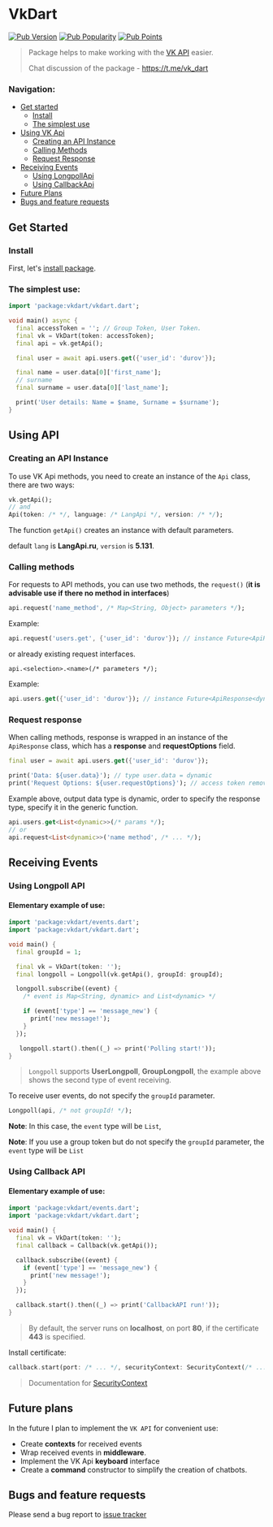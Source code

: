 # VkDart

[![Pub Version](https://img.shields.io/pub/v/vkdart?style=flat-square)](https://pub.dev/packages/vkdart)
[![Pub Popularity](https://img.shields.io/pub/popularity/vkdart?style=flat-square)](https://pub.dev/packages/vkdart)
[![Pub Points](https://img.shields.io/pub/points/vkdart?style=flat-square)](https://pub.dev/packages/vkdart)

> Package helps to make working with the [VK API](https://dev.vk.com/) easier.
>
> Chat discussion of the package - https://t.me/vk_dart

### Navigation: 
- [Get started](#get-started)
  - [Install](#install)
  - [The simplest use](#the-simplest-use)
- [Using VK Api](#using-api)
  - [Creating an API Instance](#creating-an-api-instance)
  - [Calling Methods](#calling-methods)
  - [Request Response](#request-response)
- [Receiving Events](#receiving-events)
  - [Using LongpollApi](#using-longpoll-api)
  - [Using CallbackApi](#using-callback-api)
- [Future Plans](#future-plans)
- [Bugs and feature requests](#bugs-and-feature-requests)


## Get Started

### Install 
First, let's [install package](https://pub.dev/packages/vkdart/install).

### The simplest use:

```dart
import 'package:vkdart/vkdart.dart';

void main() async {
  final accessToken = ''; // Group Token, User Token.
  final vk = VkDart(token: accessToken);
  final api = vk.getApi();

  final user = await api.users.get({'user_id': 'durov'});

  final name = user.data[0]['first_name'];
  // surname
  final surname = user.data[0]['last_name'];

  print('User details: Name = $name, Surname = $surname');
}

```

## Using API

### Creating an API Instance

To use VK Api methods, you need to create an instance of the `Api` class, there are two ways:
```dart
vk.getApi();
// and
Api(token: /* */, language: /* LangApi */, version: /* */);
```
The function `getApi()` creates an instance with default parameters.

default `lang` is **LangApi.ru**, `version` is **5.131**.

### Calling methods

For requests to API methods, you can use two methods, the `request()` (**it is advisable use if there no method in interfaces**)
```dart
api.request('name_method', /* Map<String, Object> parameters */);
```

Example:
```dart
api.request('users.get', {'user_id': 'durov'}); // instance Future<ApiResponse<dynamic>>
```

or already existing request interfaces.

```text
api.<selection>.<name>(/* parameters */);
```

Example:
```dart
api.users.get({'user_id': 'durov'}); // instance Future<ApiResponse<dynamic>>
```

### Request response

When calling methods, response is wrapped in an instance of the `ApiResponse` class, which has a **response** and **requestOptions** field.
```dart
final user = await api.users.get({'user_id': 'durov'});

print('Data: ${user.data}'); // type user.data = dynamic
print('Request Options: ${user.requestOptions}'); // access token remove!
```

Example above, output data type is dynamic, order to specify the response type, specify it in the generic function.
```dart
api.users.get<List<dynamic>>(/* params */);
// or
api.request<List<dynamic>>('name method', /* ... */);
```

## Receiving Events
### Using Longpoll API
#### Elementary example of use:
```dart
import 'package:vkdart/events.dart';
import 'package:vkdart/vkdart.dart';

void main() {
  final groupId = 1;

  final vk = VkDart(token: '');
  final longpoll = Longpoll(vk.getApi(), groupId: groupId);

  longpoll.subscribe((event) {
    /* event is Map<String, dynamic> and List<dynamic> */

    if (event['type'] == 'message_new') {
      print('new message!');
    }
  });

   longpoll.start().then((_) => print('Polling start!'));
}
```
> `Longpoll` supports **UserLongpoll**, **GroupLongpoll**, the example above shows the second type of event receiving.

To receive user events, do not specify the `groupId` parameter.

```dart
Longpoll(api, /* not groupId! */);
```
**Note**: In this case, the `event` type will be `List`,

**Note**: If you use a group token but do not specify the `groupId` parameter, the `event` type will be `List`

### Using Callback API
#### Elementary example of use:
```dart
import 'package:vkdart/events.dart';
import 'package:vkdart/vkdart.dart';

void main() {
  final vk = VkDart(token: '');
  final callback = Callback(vk.getApi());

  callback.subscribe((event) {
    if (event['type'] == 'message_new') {
      print('new message!');
    }
  });

  callback.start().then((_) => print('CallbackAPI run!'));
}
```

> By default, the server runs on **localhost**, on port **80**, if the certificate **443** is specified.

Install certificate:

```dart
callback.start(port: /* ... */, securityContext: SecurityContext(/* ... */));
```
> Documentation for [SecurityContext](https://api.dart.dev/be/137752/dart-io/SecurityContext-class.html)

## Future plans
In the future I plan to implement the `VK API` for convenient use:

- Create **contexts** for received events
- Wrap received events in **middleware**.
- Implement the VK Api **keyboard** interface
- Create a **command** constructor to simplify the creation of chatbots.

## Bugs and feature requests

Please send a bug report to [issue tracker](https://github.com/swedesjs/vkdart/issues)
